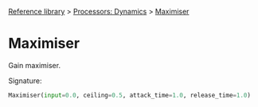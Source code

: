 [Reference library](../index.md) > [Processors: Dynamics](index.md) > [Maximiser](maximiser.md)

# Maximiser

Gain maximiser.

Signature:
```python
Maximiser(input=0.0, ceiling=0.5, attack_time=1.0, release_time=1.0)
```
